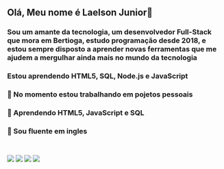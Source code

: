 ## Olá, Meu nome é Laelson Junior👋
### Sou um amante da tecnologia, um desenvolvedor Full-Stack que mora em Bertioga, estudo programação desde 2018, e estou sempre disposto a aprender novas ferramentas que me ajudem a mergulhar ainda mais no mundo da tecnologia
### Estou aprendendo HTML5, SQL, Node.js e JavaScript

### 🔭 No momento estou trabalhando em pojetos pessoais<br>
### 🌱 Aprendendo HTML5, JavaScript e SQL<br>
### 💬 Sou fluente em ingles<br>

##
<div style="display: inline_block"><br>
  
  <img src="https://img.icons8.com/color/48/000000/html-5--v1.png"/>
  <img src="https://img.icons8.com/color/48/000000/css3.png"/>
  <img src="https://img.icons8.com/color/48/000000/javascript--v1.png"/>
  <img src="https://img.icons8.com/color/48/000000/sql.png">
 
          
</div>

